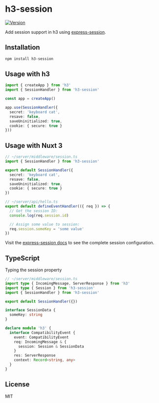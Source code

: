 # h3-session

[![Version](https://img.shields.io/npm/v/h3-session?style=flat&colorA=000000&colorB=000000)](https://www.npmjs.com/package/h3-session)

Add session support in h3 using [express-session](https://github.com/expressjs/session).

## Installation

```bash
npm install h3-session
```

## Usage with h3

```ts
import { createApp } from 'h3'
import { SessionHandler } from 'h3-session'

const app = createApp()

app.use(SessionHandler({
  secret: 'keyboard cat',
  resave: false,
  saveUninitialized: true,
  cookie: { secure: true }
}))
```

## Usage with Nuxt 3

```ts
// ~/server/middleware/session.ts
import { SessionHandler } from 'h3-session'

export default SessionHandler({
  secret: 'keyboard cat',
  resave: false,
  saveUninitialized: true,
  cookie: { secure: true }
})
```

```ts
// ~/server/api/hello.ts
export default defineEventHandler(({ req }) => {
  // Get the session ID:
  console.log(req.session.id)

  // Assign some value to session:
  req.session.someKey = 'some value'
})
```

Visit the [express-session docs](https://github.com/expressjs/session#sessionoptions) to see the complete session configuration.

## TypeScript

Typing the session property

```ts
// ~/server/middleware/session.ts
import type { IncomingMessage, ServerResponse } from 'h3'
import type { Session } from 'h3-session'
import { SessionHandler } from 'h3-session'

export default SessionHandler({})

interface SessionData {
  someKey: string
}

declare module 'h3' {
  interface CompatibilityEvent {
    event: CompatibilityEvent
    req: IncomingMessage & {
      session: Session & SessionData
    }
    res: ServerResponse
    context: Record<string, any>
  }
}
```

## License

MIT
